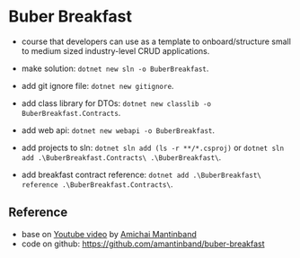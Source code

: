 # Buber Breakfast

- course that developers can use as a template to onboard/structure small to medium sized industry-level CRUD applications.

- make solution: `dotnet new sln -o BuberBreakfast`.
- add git ignore file: `dotnet new gitignore`.
- add class library for DTOs: `dotnet new classlib -o BuberBreakfast.Contracts`.
- add web api: `dotnet new webapi -o BuberBreakfast`.
- add projects to sln: `dotnet sln add (ls -r **/*.csproj)` or `dotnet sln add .\BuberBreakfast.Contracts\ .\BuberBreakfast\`.
- add breakfast contract reference: `dotnet add .\BuberBreakfast\ reference .\BuberBreakfast.Contracts\`.

## Reference

- base on [Youtube video](https://youtu.be/PmDJIooZjBE) by [Amichai Mantinband](https://twitter.com/amantinband)
- code on github: https://github.com/amantinband/buber-breakfast